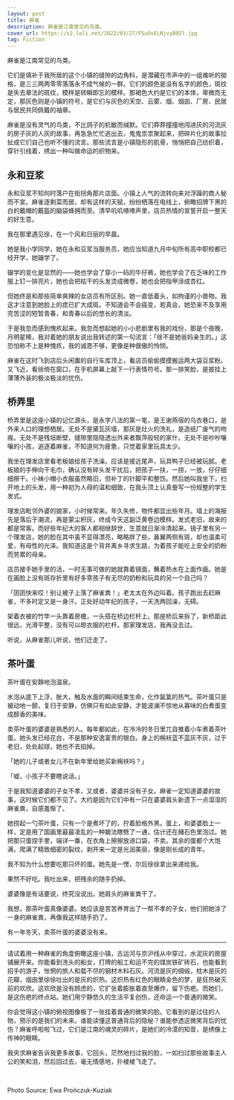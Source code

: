 ```yaml
---
layout: post
title: 麻雀
description: 麻雀是江南常见的鸟类。
cover_url: https://s2.loli.net/2022/03/27/FSuOsELNjvyB92l.jpg
tag: Fiction
---
```


麻雀是江南常见的鸟类。

它们是填补于我所居的这个小镇的缝隙的边角料，是潜藏在市声中的一组难听的拗格，是三三两两零零落落永不成气候的一群。它们的颜色是没有名字的颜色，斑纹是失去章法的斑纹，模样是转瞬即忘的模样。那褐色大约是它们的本体，卑微而无定，那灰色则是小镇的符号，是它们与灰色的天空、云雾、烟、烟囱、厂房、民居与居民共同佩戴的袖章。

麻雀是没有灵气的鸟类，不比鸽子的机敏而缄默。它们莽莽撞撞地闯进灰的河流灰的房子灰的人灰的故事，再急急忙忙逃出去，鬼鬼祟祟聚起来，把碎片化的故事拉扯成它们自己也听不懂的流言。那些流言是小镇隐形的肌骨，悄悄把自己纺织着，穿针引线着，绣出一种叫做命运的织物来。

## 永和豆浆

永和豆浆不知何时落户在街拐角那片店面。小镇上人气的流转向来对浮躁的商人秘而不宣。麻雀逐剩菜而居，却有这样的天赋，纷纷栖落在电线上，俯瞰招牌下黑的白的戴帽的戴盔的脑袋蜂拥而至。清早叽叽喳喳声里，店员热情的宣誓开启一整天的好生意。

我在那里遇见徐，在一个风和日丽的早晨。

她是我小学同学，她在永和豆浆当服务员，她应当知道九月中旬所有高中职校都已经开学，她辍学了。

辍学的变化是显然的——她也学会了穿小一码的牛仔裤，她也学会了在乏味的工作服上钉一排亮片，她也会把枯干的头发烫成微卷，她也会把指甲涂成杏红。

但她终是和那些简单爽辣的女店员有所区别。她一直低着头，如拘谨的小兽物。我这才注意到她脸上的痣已扩大成斑。不知道会不会癌变，若真会，她恐来不及享用完苦涩的短暂青春，和青春以后的悠长的清淡。

于是我忽而感到愧疚起来。我忽而想起她的小小悲剧里有我的戏份，那是个夜晚，月明星稀，我对着她的朋友说出我转述的第一句流言：「徐不是她爸妈亲生的。」这恐怕称不上是种愧疚，我的诚恳不够，更像是种倨傲的怜悯。

麻雀在这时飞到店后头闲置的自行车库顶上，看店员偷偷摸摸搬运两大袋豆浆粉。又飞近，看徐倚在窗口，在手机屏幕上敲下一行表情符号。那一排笑脸，是披挂上薄薄外装的极淡极淡的忧伤。

## 桥弄里

桥弄里是这座小镇的记忆源头，是永字八法的第一笔，是王谢燕宿的乌衣巷口，是外来人口的理想栖居。无处不是黛瓦灰墙，那灰是灶火的洗礼，是造纸厂废气的吻痕。无处不是残垣断壁，缝隙里隐隐透出外来者飘萍般轻的家什。无处不是吵吵嚷嚷的小孩，追逐着麻雀，不知道何为疲惫，只觉着家里玩具太少。

我坐在理发店里看老板娘给孩子洗澡。应该是接近尾声，玩具鸭子已经被玩腻。老板娘的手伸向干毛巾，确认没有碎头发干扰后，把孩子一扶，一捞，一放，仔仔细细擦干。小袜小帽小衣服虽然略旧，但补丁的针脚平和整饬。然后她叫我坐下，扫开地上的头发，用一种初为人母的温和细致，在我头顶上认真誊写一份规整的学生发式。

理发店毗邻外婆的娘家，小时候常来。年久失修，物件都显出些年月。墙上的海报先是落后于潮流，再是蒙尘积灰，终成今天这副泛黄卷边模样。发式老旧，故来的都是常客。而好些年纪大的客人都相继辞世，生意就日渐冷清起来。镜子里有另一个理发店，她的脸在其中虽不显得漂亮，略略胖了些，鼻翼两侧有斑，却也温柔可爱，有母性的光泽。我知道这是个背井离乡寻求生路，为着孩子能吃上安全的奶粉而劳累的母亲。

店员接手她手里的活，一时无事可做的她就靠着镜面，蘸着热水在上面作画。她是在画脸上没有斑存折里有好多零孩子有无尽的奶粉和玩具的另一个自己吗？

「囝囝快来哎！别让被子上落了麻雀粪！」老太太在外边叫着。孩子跑出去赶麻雀，不多时定又是一身汗。正处好动年纪的孩子，一天洗两回澡，无碍。

架着衣被的竹竿一头靠着房檐，一头搭在桥边栏杆上。那座桥后来拆了，新桥距此很远，光滑平整，没有可以晾衣服的栏杆。那家理发店，我再没去过。

听说，从麻雀那儿听说，他们迁走了。

## 茶叶蛋

茶叶蛋在安静地泡温泉。

水泡从底下上浮，胀大，触及水面的瞬间结束生命，化作氤氲的热气。茶叶蛋只是被动地一颤，复归于安静，仿佛只有如此安静，才能波澜不惊地从寡味的白煮蛋变成醇香的美味。

卖茶叶蛋的婆婆是熟悉的人。每年都如此，在冷冷的冬日里兀自推着小车煮着茶叶蛋。她头发已经花白，不是那种安逸富贵的银白。身上的棉袄蓝不蓝灰不灰，过于老旧，处处起球，她也不去掐掉。

「她的儿子或者女儿不在新年里给她买新棉袄吗？」

「嘘，小孩子不要瞎说话。」

于是我知道婆婆的子女不孝，又或者，婆婆并没有子女。麻雀一定知道婆婆的故事，这时候它们都不见了。大约是因为它们中有一只在婆婆肩头新遗下一点湿湿的麻雀粪，自感羞惭了。

她捞起一勺茶叶蛋，只有一个是煮坏了的，拧着脸格外黑。蛋上，和婆婆脸上一样，定是用了国画里最最凌乱的一种皴法瞎劈了一通，估计还在赭石色里泡过。她把那只蛋捏手里，端详一番，在衣角上擦擦放进口袋，不卖。其余的蛋都个大饱满，爬满了精致细密的裂纹，剥开来一定是光润美丽，像是刚长成的青年。

我不知为什么想要吃那只坏的蛋。她先是一愣，尔后徐徐拿出来递给我。

果然不好吃。我吐出来，把残余的随手扔掉。

婆婆像是有话要说，终究没说出。她肩头的麻雀粪干了。

我想，那茶叶蛋真像婆婆。她应该是苦苦养育出了一帮不孝的子女，他们把她涂了一身的麻雀粪，再像我这样随手扔了。

有一年冬天，卖茶叶蛋的婆婆没有来。

---

请试着用一种麻雀的角度俯瞰这座小镇，古运河与京沪线从中穿过，水泥灰的房屋铺展开来。你能看到洗头的船女，打牌的船工和运不完的煤炭铁矿砖石，也能看到招手的游子，怅惘的旅人和载不尽的钢材木料石灰。河流是灰的绸缎，枕木是灰的花瓣，烟囱里徐徐吐出的是灰的炽热。这炽热有红色的眼睛金色的梦，是狂热破灭前的欢欣。这欢欣是没有顾虑的，它扩张着膨胀着直至爆炸，留下伤疤。而她们，是这伤疤的终点站。她们用宁静悠久的生活平复创伤，还命运一个普通的微笑。

你会觉得这小镇的俯视图像极了一张挂着普通的微笑的脸。它看到的是过往的人物，预示的是我们的未来。谁能读懂这普通背后的隐秘？谁能参透这微笑背后的忧伤？麻雀呼啦啦飞过，它们是江南的魂灵的碎片，是她们的冷漠的知音，是绣像上传神的眼睛。

我央求麻雀告诉我更多故事，它回头，茫然地扫过我的脸，一如扫过那些故事主人公的笑和泪，然后回过去，毫无情感地，扑棱棱飞走了。

&emsp;  
&emsp;  
Photo Source: Ewa Prończuk-Kuziak

